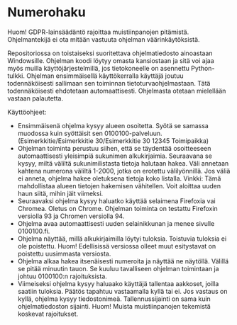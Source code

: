 # Numerohaku

Huom! GDPR-lainsäädäntö rajoittaa muistiinpanojen pitämistä. Ohjelmantekijä ei ota mitään vastuuta ohjelman väärinkäytöksistä.

Repositoriossa on toistaiseksi suoritettava ohjelmatiedosto ainoastaan Windowsille. Ohjelman koodi löytyy omasta kansiostaan ja sitä voi ajaa myös muilla käyttöjärjestelmillä, jos tietokoneelle on asennettu Python-tulkki. Ohjelman ensimmäisellä käyttökerralla käyttäjä joutuu todennäköisesti sallimaan sen toiminnan tietoturvaohjelmastaan. Tätä todennäköisesti ehdotetaan automaattisesti. Ohjelmasta otetaan mielellään vastaan palautetta.

Käyttöohjeet:
* Ensimmäisenä ohjelma kysyy alueen osoitetta. Syötä se samassa muodossa kuin syöttäisit sen 0100100-palveluun. (Esimerkkitie/Esimerkkitie 30/Esimerkkitie 30 12345 Toimipaikka)
* Ohjelman toiminta perustuu siihen, että se täydentää osoitteeseen automaattisesti yleisimpiä sukunimen alkukirjaimia. Seuraavana se kysyy, miltä väliltä sukunimilistasta tietoja halutaan hakea. Väli annetaan kahtena numerona väliltä 1-2000, jotka on erotettu välilyönnillä. Jos väliä ei anneta, ohjelma hakee oletuksena tietoja koko listalla. Vinkki: Tämä mahdollistaa alueen tietojen hakemisen vähitellen. Voit aloittaa uuden haun siitä, mihin jäit viimeksi.
* Seuraavaksi ohjelma kysyy haluatko käyttää selaimena Firefoxia vai Chromea. Oletus on Chrome. Ohjelman toiminta on testattu Firefoxin versiolla
93 ja Chromen versiolla 94.
* Ohjelma avaa automaattisesti uuden selainikkunan ja menee sivulle 0100100.fi.
* Ohjelma näyttää, millä alkukirjaimilla löytyi tuloksia. Toistuvia tuloksia ei ole poistettu. Huom! Edellisissä versiossa olleet muut esitystavat
on poistettu uusimmasta versiosta.
* Ohjelma alkaa hakea itsenäisesti numeroita ja näyttää ne näytöllä. Välillä se pitää minuutin tauon. Se kuuluu tavalliseen ohjelman toimintaan ja johtuu 0100100:n rajoituksista.
* Viimeiseksi ohjelma kysyy haluaako käyttäjä tallentaa aakkoset, joilla saatiin tuloksia. Päätös tapahtuu vastaamalla kyllä tai ei. Jos vastaus on kyllä, ohjelma kysyy tiedostonimeä. Tallennussijainti on sama kuin ohjelmatiedoston sijainti. Huom! Muista muistiinpanojen tekemistä koskevat rajoitukset.